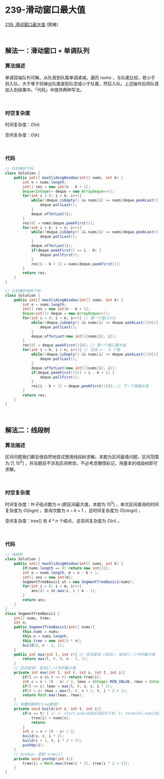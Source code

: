 # 239-滑动窗口最大值

[239. 滑动窗口最大值](https://leetcode.cn/problems/sliding-window-maximum/) (困难)

<br />

## 解法一：滑动窗口 + 单调队列

### 算法描述

单调双端队列可解。从队首到队尾单调递减，遍历 $nums$ ，与队尾比较，若小于则入队，大于等于则弹出队尾直到队空或小于队尾，然后入队。上述操作后将队首加入到结果中。「代码」中提供两种写法。

<br />

### 时空复杂度

时间复杂度：$O(n)$

空间复杂度：$O(k)$

<br />

### 代码

```java
// 队列维护下标
class Solution {
    public int[] maxSlidingWindow(int[] nums, int k) {
        int n = nums.length;
        int[] res = new int[n - k + 1];
        Deque<Integer> deque = new ArrayDeque<>();
        for(int i = 0; i < k; i++){
            while(!deque.isEmpty() && nums[i] >= nums[deque.peekLast()]){
                deque.pollLast();
            }
            deque.offerLast(i);
        }
        res[0] = nums[deque.peekFirst()];
        for(int i = k; i < n; i++){
            while(!deque.isEmpty() && nums[i] >= nums[deque.peekLast()]){
                deque.pollLast();
            }
            deque.offerLast(i);
            if(deque.peekFirst() == i - k) {
                deque.pollFirst();
            }
            res[i - k + 1] = nums[deque.peekFirst()];
        }
        return res;
    }
}
```

```java
// 队列维护值和下标
class Solution {
    public int[] maxSlidingWindow(int[] nums, int k) {
        int n = nums.length;
        int[] res = new int[n - k + 1];
        Deque<int[]> deque = new ArrayDeque<>();
        for(int i = 0; i < k; i++){ // 第一个窗口入队
            while(!deque.isEmpty() && nums[i] >= deque.peekLast()[0]){
                deque.pollLast();
            }
            deque.offerLast(new int[]{nums[i], i});
        }
        res[0] = deque.peekFirst()[0]; // 第一个窗口最大值
        for(int i = k; i < n; i++){ // 后续 n - k 个窗
            while(!deque.isEmpty() && nums[i] >= deque.peekLast()[0]){
                deque.pollLast();
            }
            deque.offerLast(new int[]{nums[i], i});
            if(deque.peekFirst()[1] < i - k + 1) {
                deque.pollFirst();
            }
            res[i - k + 1] = deque.peekFirst()[0]; // 下一个窗最大值
        }
        return res;
    }
}
```

<br />

## 解法二：线段树

### 算法描述

区间问题我们都会很自然地尝试使用线段树求解。本题为区间最值问题，区间范围为 $[1,10^5]$ ，并且题目不涉及区间修改，不必考虑懒惰标记，用基本的线段树即可求解。

<br />

### 时空复杂度

时间复杂度：叶子结点数为 $n$ (即区间最大值，本题为 $10^5$) ，单次区间查询的时间复杂度为 $O(logn)$ 。查询次数为 $n - k + 1$ ，总时间复杂度为 $O(nlogn)$ 。

空间复杂度：$tree[]$ 有 $4*n$ 个结点，总空间复杂度为 $O(n)$ 。

<br />

### 代码

```java
// 线段树
class Solution {
    public int[] maxSlidingWindow(int[] nums, int k) {
        if(nums.length == 0) return new int[]{};
        int n = nums.length, m = n - k + 1;
        int[] ans = new int[m];
        SegmentTreeBasic1 st = new SegmentTreeBasic1(nums);
        for(int i = 0; i < m; i++){
            ans[i] = st.max(i, i + k - 1);
        }
        return ans;
    }
}
class SegmentTreeBasic1 {
    int[] nums, tree;
    int n;
    public SegmentTreeBasic1(int[] nums){
        this.nums = nums;
        this.n = nums.length;
        this.tree = new int[4 * n];
        build(0, n - 1, 1);
    }
    public int max(int l, int r){ // 区间查询 (驱动): 查询[l,r]中的最大值
        return max(l, r, 0, n - 1, 1);
    }
    // 区间查询: 查询[l,r]中的最大值
    private int max(int l, int r, int s, int t, int i){
        if(l <= s && t <= r) return tree[i];
        int c = s + (t - s) / 2, lmax = Integer.MIN_VALUE, rmax = Integer.MIN_VALUE;
        if(l <= c) lmax = max(l, r, s, c, i * 2);
        if(r > c) rmax = max(l, r, c + 1, t, i * 2 + 1);
        return Math.max(lmax, rmax);
    }
    // 构建线段树(tree数组)
    private void build(int s, int t, int i){
        if(s == t) { // s: start,nums当前区间起点下标，t: terminal,nums当前结点区间末尾下标
            tree[i] = nums[s];
            return;
        }
        int c = s + (t - s) / 2;
        build(s, c, i * 2);
        build(c + 1, t, i * 2 + 1);
        pushUp(i);
    }
    // pushup: 更新 tree[i]
    private void pushUp(int i){
        tree[i] = Math.max(tree[i * 2], tree[i * 2 + 1]);
    }
}
```

<br />

